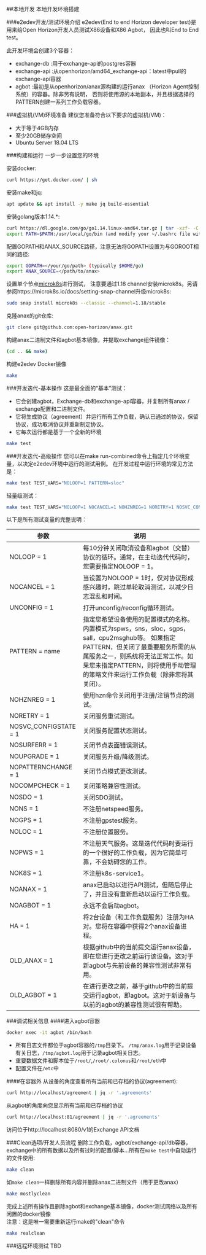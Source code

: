 ##本地开发
本地开发环境搭建

###e2edev开发/测试环境介绍
e2edev(End to end Horizon developer test)是用来给Open Horizon开发人员测试X86设备和X86 Agbot，
因此也叫End to End test。

此开发环境会创建3个容器：

- exchange-db :用于exchange-api的postgres容器
- exchange-api :从openhorizon/amd64_exchange-api：latest中pull的exchange-api容器
- agbot :最初是从openhorizon/anax源构建的运行anax （Horizon Agent控制系统）的容器。除非另有说明，
  否则将使用源的本地副本，并且根据选择的PATTERN创建一系列工作负载容器。
 
###虚拟机(VM)环境准备
建议您准备符合以下要求的虚拟机(VM)：
- 大于等于4GB内存
- 至少20GB储存空间
- Ubuntu Server 18.04 LTS

###构建和运行
一步一步设置您的环境 

安装docker:
```bash
curl https://get.docker.com/ | sh
```
安装make和jq:
```bash
apt update && apt install -y make jq build-essential
```
安装golang版本1.14.*:
```bash
curl https://dl.google.com/go/go1.14.linux-amd64.tar.gz | tar -xzf- -C /usr/local/
export PATH=$PATH:/usr/local/go/bin (and modify your ~/.bashrc file with the same)
```
配置GOPATH和ANAX_SOURCE路径，注意无法将GOPATH设置为与GOROOT相同的路径:
```bash
export GOPATH=</your/go/path> (typically $HOME/go)
export ANAX_SOURCE=</path/to/anax>
```
设置单个节点[microk8s](https://microk8s.io/docs/)进行测试，
注意要通过1.18 channel安装microk8s。另请参阅https://microk8s.io/docs/setting-snap-channel升级microk8s:
```bash
sudo snap install microk8s --classic --channel=1.18/stable
```
克隆anax的git仓库:
```bash
git clone git@github.com:open-horizon/anax.git
```
构建anax二进制文件和agbot基本镜像，并提取exchange组件镜像：
```bash
(cd .. && make)
```
构建e2edev Docker镜像
```bash
make
```

###开发迭代-基本操作
这是最全面的“基本”测试：

- 它会创建agbot，Exchange-db和exchange-api容器，并复制所有anax / exchange配置和二进制文件。
- 它将生成协议（agreement）并运行所有工作负载，确认已通过的协议，保留协议，成功取消协议并重新制定协议。
- 它每次运行都是基于一个全新的环境
```bash
make test
```

###开发迭代-高级操作
您可以在make run-combined命令上指定几个环境变量，以决定e2edev环境中运行的测试用例。
在开发过程中运行环境的常见方法是：
```bash
make test TEST_VARS="NOLOOP=1 PATTERN=sloc"
```
轻量级测试：
```bash
make test TEST_VARS="NOLOOP=1 NOCANCEL=1 NOHZNREG=1 NORETRY=1 NOSVC_CONFIGSTATE=1 NOSURFERR=1 NOUPGRADE=1 NOPATTERNCHANGE=1 NOCOMPCHECK=1"
```
以下是所有测试变量的完整说明：

| 参数| 说明 |
| ------------- | ------------- |
| NOLOOP = 1  | 每10分钟关闭取消设备和agbot（交替）协议的循环。通常，在主动迭代代码时，您需要指定NOLOOP = 1。 |
| NOCANCEL = 1  | 当设置为NOLOOP = 1时，仅对协议形成感兴趣时，跳过单轮取消测试，以减少日志混乱和时间。  |
| UNCONFIG = 1 | 打开unconfig/reconfig循环测试。|
| PATTERN = name|指定您希望设备使用的配置模式的名称。内置模式为spws，sns，sloc，sgps，sall，cpu2msghub等。 如果指定PATTERN，但关闭了最重要服务所需的从属服务之一，则系统将无法正常工作。如果您未指定PATTERN，则将使用手动管理的策略文件来运行工作负载（除非您将其关闭）。|
| NOHZNREG = 1|使用hzn命令关闭用于注册/注销节点的测试。|
| NORETRY = 1|关闭服务重试测试。|
| NOSVC_CONFIGSTATE = 1|关闭服务配置状态测试。|
|NOSURFERR = 1|关闭节点表面错误测试。|
|NOUPGRADE = 1|关闭服务升级/降级测试。|
|NOPATTERNCHANGE = 1|关闭节点模式更改测试。|
|NOCOMPCHECK = 1|关闭策略兼容性测试。|
|NOSDO = 1|关闭SDO测试。|
|NONS = 1|不注册netspeed服务。|
|NOGPS = 1|不注册gpstest服务。|
|NOLOC = 1|不注册位置服务。|
|NOPWS = 1|不注册天气服务。这是迭代代码时要运行的一个很好的工作负载，因为它简单可靠，不会妨碍您的工作。|
|NOK8S = 1|不注册k8s-service1。|
|NOANAX = 1|anax已启动以进行API测试，但随后停止了，并且没有重新启动以运行工作负载。|
|NOAGBOT = 1|永远不会启动agbot。|
|HA = 1|将2台设备（和工作负载服务）注册为HA对。您将在容器中获得2个anax设备进程。|
|OLD_ANAX = 1|根据github中的当前提交运行anax设备，即在您进行更改之前运行该设备。这对于新agbot与先前设备的兼容性测试非常有用。|
|OLD_AGBOT = 1|在进行更改之前，基于github中的当前提交运行agbot，即agbot。这对于新设备与以前的agbot的兼容性测试很有帮助。|

###调试相关信息
####进入agbot容器
```bash
docker exec -it agbot /bin/bash
```
- 所有日志文件都位于agbot容器的`/tmp`目录下。 `/tmp/anax.log`用于记录设备有关日志，`/tmp/agbot.log`用于记录agbot相关日志。
- 重要数据文件和脚本位于`/root/`,`/root/.colonus`和`/root/eth`中
- 配置文件在`/etc`中

####在容器外
从设备的角度查看所有当前和已存档的协议(agreement):
```bash
curl http://localhost/agreement | jq -r '.agreements'
```
从agbot的角度向您显示所有当前和已存档的协议
```bash
curl http://localhost:81/agreement | jq -r '.agreements'
```
访问位于http://localhost:8080/v1的Exchange API文档

###Clean选项/开发人员流程
删除工作负载，agbot/exchange-api/db容器，exchange中的所有数据以及所有过时的配置/脚本...所有在`make test`中自动运行的文件使用:
```bash
make clean
```
如`make clean`一样删除所有内容并删除anax二进制文件（用于更改anax）
```bash
make mostlyclean
```
完成上述所有操作且删除agbot和exchange基本镜像，docker测试网络以及所有闲置的docker镜像\
注意：这是唯一需要重新运行make的"clean"命令
```bash
make realclean
```
###远程环境测试
TBD
